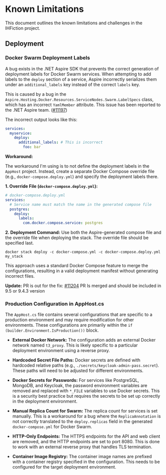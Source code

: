 # Known Limitations

This document outlines the known limitations and challenges in the IHFiction project.

## Deployment

### Docker Swarm Deployment Labels

A bug exists in the .NET Aspire SDK that prevents the correct generation of deployment labels for Docker Swarm services. When attempting to add labels to the `deploy` section of a service, Aspire incorrectly serializes them under an `additional_labels` key instead of the correct `labels` key.

This is caused by a bug in the `Aspire.Hosting.Docker.Resources.ServiceNodes.Swarm.LabelSpecs` class, which has an incorrect `YamlMember` attribute. This issue has been reported to the .NET Aspire team. ([#11197](https://github.com/dotnet/aspire/issues/11197))

The incorrect output looks like this:
```yaml
services:
  myservice:
    deploy:
      additional_labels: # This is incorrect
        foo: bar
```

**Workaround:**

The workaround I'm using is to not define the deployment labels in the `AppHost` project. Instead, create a separate Docker Compose override file (e.g., `docker-compose.deploy.yml`) and specify the deployment labels there.

**1. Override File (`docker-compose.deploy.yml`):**
```yaml
# docker-compose.deploy.yml
services:
  # Service name must match the name in the generated compose file
  postgres:
    deploy:
      labels:
        com.docker.compose.service: postgres
```

**2. Deployment Command:**
Use both the Aspire-generated compose file and the override file when deploying the stack. The override file should be specified last.
```shell
docker stack deploy -c docker-compose.yml -c docker-compose.deploy.yml my_stack
```

This approach uses a standard Docker Compose feature to merge the configurations, resulting in a valid deployment manifest without generating incorrect files.

**Update:**
PR is out for the fix: [#11204](https://github.com/dotnet/aspire/pull/11204)
PR Is merged and should be included in 9.5 or 9.4.3 version

### Production Configuration in AppHost.cs

The `AppHost.cs` file contains several configurations that are specific to a production environment and may require modification for other environments. These configurations are primarily within the `if (builder.Environment.IsProduction())` block.

*   **External Docker Network:** The configuration adds an external Docker network named `t3_proxy`. This is likely specific to a particular deployment environment using a reverse proxy.

*   **Hardcoded Secret File Paths:** Docker secrets are defined with hardcoded relative paths (e.g., `./secrets/keycloak-admin-pass.secret`). These paths will need to be adjusted for different environments.

*   **Docker Secrets for Passwords:** For services like PostgreSQL, MongoDB, and Keycloak, the password environment variables are removed and replaced with `*_FILE` variables to use Docker secrets. This is a security best practice but requires the secrets to be set up correctly in the deployment environment.

*   **Manual Replica Count for Swarm:** The replica count for services is set manually. This is a workaround for a bug where the `ReplicaAnnotation` is not correctly translated to the `deploy.replicas` field in the generated `docker-compose.yml` for Docker Swarm.

*   **HTTP-Only Endpoints:** The HTTPS endpoints for the API and web client are removed, and the HTTP endpoints are set to port 8080. This is done to work with an external reverse proxy that handles TLS termination.

*   **Container Image Registry:** The container image names are prefixed with a container registry specified in the configuration. This needs to be configured for the target deployment environment.
